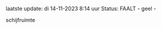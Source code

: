 laatste update: 
di 14-11-2023  8:14   uur 
Status: FAALT - geel - 
<div class="service Y">schijfruimte</div>